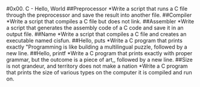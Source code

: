 #0x00. C - Hello, World
##Preprocessor
*Write a script that runs a C file through the preprocessor and save the result into another file.
##Compiler
*Write a script that compiles a C file but does not link.
##Assembler
*Write a script that generates the assembly code of a C code and save it in an output file.
##Name
*Write a script that compiles a C file and creates an executable named cisfun.
##Hello, puts
*Write a C program that prints exactly "Programming is like building a multilingual puzzle, followed by a new line.
##Hello, printf
*Write a C program that prints exactly with proper grammar, but the outcome is a piece of art,, followed by a new line.
##Size is not grandeur, and territory does not make a nation
*Write a C program that prints the size of various types on the computer it is compiled and run on.
